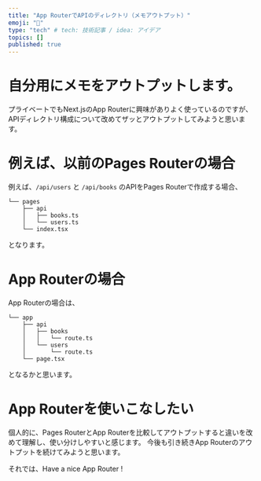 ```yaml
---
title: "App RouterでAPIのディレクトリ（メモアウトプット）"
emoji: "🍣"
type: "tech" # tech: 技術記事 / idea: アイデア
topics: []
published: true
---
```


# 自分用にメモをアウトプットします。
プライベートでもNext.jsのApp Routerに興味がありよく使っているのですが、
APIディレクトリ構成について改めてザッとアウトプットしてみようと思います。

# 例えば、以前のPages Routerの場合
例えば、`/api/users` と `/api/books` のAPIをPages Routerで作成する場合、

```
└── pages
    ├── api
    │   ├── books.ts
    │   └── users.ts
    └── index.tsx
```
となります。

# App Routerの場合
App Routerの場合は、
```
└── app
    ├── api
    │   ├── books
    │   │   └── route.ts
    │   └── users
    │       └── route.ts
    └── page.tsx
```
となるかと思います。

# App Routerを使いこなしたい
個人的に、Pages RouterとApp Routerを比較してアウトプットすると違いを改めて理解し、使い分けしやすいと感じます。
今後も引き続きApp Routerのアウトプットを続けてみようと思います。

それでは、Have a nice App Router !